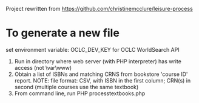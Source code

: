 Project rewritten from https://github.com/christinemcclure/leisure-process


# To generate a new file

set environment variable: OCLC_DEV_KEY for OCLC WorldSearch API

1. Run in directory where web server (with PHP interpreter) has write access (not \var\www)
4. Obtain a list of ISBNs and matching CRNS from bookstore 'course ID' report. NOTE: file format: CSV, with ISBN in the first column; CRN(s) in second (multiple courses use the same textbook)
5. From command line, run PHP processtextbooks.php

